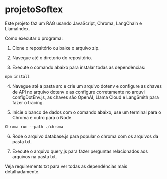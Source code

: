 # projetoSoftex

Este projeto faz um RAG usando JavaScript, Chroma, LangChain e LlamaIndex.

Como executar o programa:

1. Clone o repositório ou baixe o arquivo zip.

2. Navegue até o diretorio do repositório.

3. Execute o comando abaixo para instalar todas as dependências:

```javascript
npm install
```

4. Navegue até a pasta src e crie um arquivo dotenv e configure as chaves de API no arquivo dotenv e as configure corretamente no arquvi configDotEnv.js, as chaves são OpenAI, Llama Cloud e LangSmith para fazer o tracing. 

5. Inicie o banco de dados com o comando abaixo, use um terminal para o Chroma e outro para o Node.

```javascript
Chroma run --path ./chroma
```

6. Rode o arquivo database.js para popular o chroma com os arquivos da pasta txt.

7. Execute o arquivo query.js para fazer perguntas relacionados aos arquivos na pasta txt.

Veja requirements.txt para ver todas as dependências mais detalhadamente.